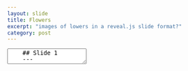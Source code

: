 ```yaml
---
layout: slide
title: Flowers
excerpt: "images of lowers in a reveal.js slide format?"
category: post
---
```

<section data-markdown>
  <textarea data-template>
    ## Slide 1
    ---
    ## Rose
    <img data-src="https://live.staticflickr.com/65535/49705644698_b047084b4f_b.jpg">
    ---
    ## Purple
    <img data-src="https://live.staticflickr.com/3859/14422655820_79f3f610e2_b.jpg">
    ---
    ## Pink
    <img data-src="https://live.staticflickr.com/65535/50172192597_79773567d1_b.jpg">
</section>
